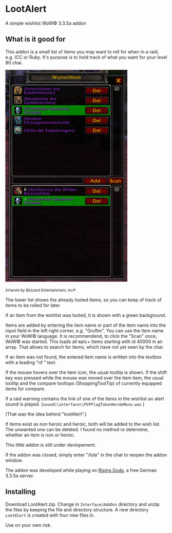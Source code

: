 # LootAlert
A simple wishlist WoW© 3.3.5a addon 

## What is it good for
This addon is a small list of items you may want to roll for when in a raid, e.g. ICC or Ruby. It's purpose is to hold track of what you want for your level 80 char.

![LootAlert](lootalert.png)

<small>Artwork by Blizzard Entertainment, Inc®</small>

The lower list shows the already looted items, so you can keep of track of items to be rolled for later.

If an item from the wishlist was looted, it is shown with a green background.

Items are added by entering the item name or part of the item name into the input field in the left right corner, e.g. "Gruftm". You can use the item name in your WoW© language. It is recommendend, to click the "Scan" once, WoW© was started. This loads all epic+ items starting with id 40000 in an array. That allows to search for items, which have not yet seen by the char.

If an item was not found, the entered item name is written into the textbox with a leading "nf " text.

If the mouse hovers over the item icon, the usual tooltip is shown. If the shift key was pressed while the mouse was moved over the item item, the usual tooltip and the compare tooltops (ShoppingToolTip) of currently equipped items for compare.

If a raid warning contains the link of one of the items in the wishlist an alert sound is played. (`sound\\interface\\PVPFlagTakenHordeMono.wav` )

(That was the idea behind "lootAlert".)

If items exist as non heroic and heroic, both will be added to the wish list. The unwanted one can be deleted. I found no method ro determine, whether an item is non or heroic.

This little addon is still under devlopement. 

If the addon was closed, simply enter "/lola" in the chat to reopen the addon window.

The addon was developed while playing on [Rising Gods](https://www.rising-gods.de/), a free German 3.3.5a server.

## Installing
Download LootAlert.zip. Change in `Interface/AddOns` directory and unzip the files by keeping the file and directory structure. A new directory `LootAlert` is created with four new files in. 

Use on your own risk.


